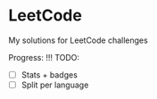 # LeetCode
My solutions for LeetCode challenges 

Progress: !!!
TODO: 
- [ ] Stats + badges
- [ ] Split per language
